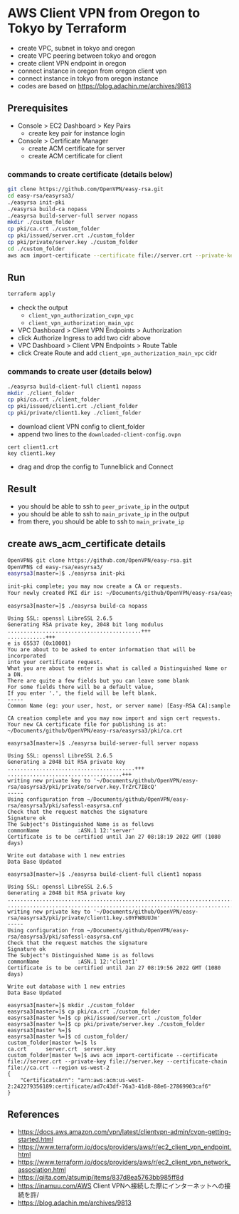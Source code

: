 # AWS Client VPN from Oregon to Tokyo by Terraform

* create VPC, subnet in tokyo and oregon
* create VPC peering between tokyo and oregon
* create client VPN endpoint in oregon
* connect instance in oregon from oregon client vpn
* connect instance in tokyo from oregon instance
* codes are based on https://blog.adachin.me/archives/9813


## Prerequisites

* Console > EC2 Dashboard > Key Pairs
  - create key pair for instance login
* Console > Certificate Manager
  - create ACM certificate for server
  - create ACM certificate for client

### commands to create certificate (details below)

```bash
git clone https://github.com/OpenVPN/easy-rsa.git
cd easy-rsa/easyrsa3/
./easyrsa init-pki
./easyrsa build-ca nopass
./easyrsa build-server-full server nopass
mkdir ./custom_folder
cp pki/ca.crt ./custom_folder
cp pki/issued/server.crt ./custom_folder
cp pki/private/server.key ./custom_folder
cd ./custom_folder
aws acm import-certificate --certificate file://server.crt --private-key file://server.key --certificate-chain file://ca.crt --region us-west-2
```


## Run

```bash
terraform apply
```

* check the output
  - `client_vpn_authorization_cvpn_vpc`
  - `client_vpn_authorization_main_vpc`
* VPC Dashboard > Client VPN Endpoints > Authorization
* click Authorize Ingress to add two cidr above
* VPC Dashboard > Client VPN Endpoints > Route Table
* click Create Route and add `client_vpn_authorization_main_vpc` cidr

### commands to create user (details below)

```bash
./easyrsa build-client-full client1 nopass
mkdir ./client_folder
cp pki/ca.crt ./client_folder
cp pki/issued/client1.crt ./client_folder
cp pki/private/client1.key ./client_folder
```

* download client VPN config to client_folder
* append two lines to the `downloaded-client-config.ovpn`
```
cert client1.crt
key client1.key
```

* drag and drop the config to Tunnelblick and Connect

## Result

* you should be able to ssh to `peer_private_ip` in the output
* you should be able to ssh to `main_private_ip` in the output
* from there, you should be able to ssh to `main_private_ip`


## create aws_acm_certificate details

```bash
OpenVPN$ git clone https://github.com/OpenVPN/easy-rsa.git
OpenVPN$ cd easy-rsa/easyrsa3/
easyrsa3[master=]$ ./easyrsa init-pki

init-pki complete; you may now create a CA or requests.
Your newly created PKI dir is: ~/Documents/github/OpenVPN/easy-rsa/easyrsa3/pki
```

```
easyrsa3[master=]$ ./easyrsa build-ca nopass

Using SSL: openssl LibreSSL 2.6.5
Generating RSA private key, 2048 bit long modulus
..........................................+++
............+++
e is 65537 (0x10001)
You are about to be asked to enter information that will be incorporated
into your certificate request.
What you are about to enter is what is called a Distinguished Name or a DN.
There are quite a few fields but you can leave some blank
For some fields there will be a default value,
If you enter '.', the field will be left blank.
-----
Common Name (eg: your user, host, or server name) [Easy-RSA CA]:sample

CA creation complete and you may now import and sign cert requests.
Your new CA certificate file for publishing is at:
~/Documents/github/OpenVPN/easy-rsa/easyrsa3/pki/ca.crt
```

```
easyrsa3[master=]$ ./easyrsa build-server-full server nopass

Using SSL: openssl LibreSSL 2.6.5
Generating a 2048 bit RSA private key
........................................+++
....................................+++
writing new private key to '~/Documents/github/OpenVPN/easy-rsa/easyrsa3/pki/private/server.key.TrZrC7IBcQ'
-----
Using configuration from ~/Documents/github/OpenVPN/easy-rsa/easyrsa3/pki/safessl-easyrsa.cnf
Check that the request matches the signature
Signature ok
The Subject's Distinguished Name is as follows
commonName            :ASN.1 12:'server'
Certificate is to be certified until Jan 27 08:18:19 2022 GMT (1080 days)

Write out database with 1 new entries
Data Base Updated
```

```
easyrsa3[master=]$ ./easyrsa build-client-full client1 nopass

Using SSL: openssl LibreSSL 2.6.5
Generating a 2048 bit RSA private key
.....................................................................................................................................+++
...............................................................................................................+++
writing new private key to '~/Documents/github/OpenVPN/easy-rsa/easyrsa3/pki/private/client1.key.s0YFW8UUJm'
-----
Using configuration from ~/Documents/github/OpenVPN/easy-rsa/easyrsa3/pki/safessl-easyrsa.cnf
Check that the request matches the signature
Signature ok
The Subject's Distinguished Name is as follows
commonName            :ASN.1 12:'client1'
Certificate is to be certified until Jan 27 08:19:56 2022 GMT (1080 days)

Write out database with 1 new entries
Data Base Updated
```

```
easyrsa3[master=]$ mkdir ./custom_folder
easyrsa3[master=]$ cp pki/ca.crt ./custom_folder
easyrsa3[master %=]$ cp pki/issued/server.crt ./custom_folder
easyrsa3[master %=]$ cp pki/private/server.key ./custom_folder
easyrsa3[master %=]$ 
easyrsa3[master %=]$ cd custom_folder/
custom_folder[master %=]$ ls
ca.crt      server.crt  server.key
custom_folder[master %=]$ aws acm import-certificate --certificate file://server.crt --private-key file://server.key --certificate-chain file://ca.crt --region us-west-2
{
    "CertificateArn": "arn:aws:acm:us-west-2:242279356189:certificate/ad7c43df-76a3-41d8-88e6-27869903caf6"
}
```


## References

* https://docs.aws.amazon.com/vpn/latest/clientvpn-admin/cvpn-getting-started.html
* https://www.terraform.io/docs/providers/aws/r/ec2_client_vpn_endpoint.html
* https://www.terraform.io/docs/providers/aws/r/ec2_client_vpn_network_association.html
* https://qiita.com/atsumjp/items/837d8ea5763bb985ff8d
* https://inamuu.com/AWS Client VPNへ接続した際にインターネットへの接続を許/
* https://blog.adachin.me/archives/9813
